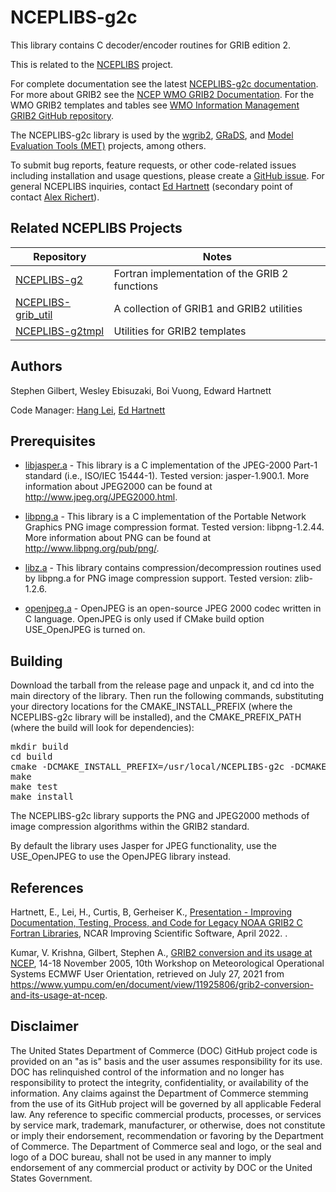 
# NCEPLIBS-g2c

This library contains C decoder/encoder routines for GRIB edition 2.

This is related to the
[NCEPLIBS](https://github.com/NOAA-EMC/NCEPLIBS) project.

For complete documentation see the latest [NCEPLIBS-g2c
documentation](https://noaa-emc.github.io/NCEPLIBS-g2c/). For more
about GRIB2 see the [NCEP WMO GRIB2
Documentation](https://www.nco.ncep.noaa.gov/pmb/docs/grib2/grib2_doc/). For
the WMO GRIB2 templates and tables see [WMO Information Management
GRIB2 GitHub repository](https://github.com/wmo-im/GRIB2).

The NCEPLIBS-g2c library is used by the
[wgrib2](https://www.cpc.ncep.noaa.gov/products/wesley/wgrib2/),
[GRaDS](http://cola.gmu.edu/grads/), and [Model Evaluation Tools
(MET)](https://metplus.readthedocs.io/en/latest/) projects, among
others.

To submit bug reports, feature requests, or other code-related issues
including installation and usage questions, please create a [GitHub
issue](https://github.com/NOAA-EMC/NCEPLIBS-g2c/issues). For general
NCEPLIBS inquiries, contact [Ed
Hartnett](mailto:edward.hartnett@noaa.gov) (secondary point of contact
[Alex Richert](mailto:alexander.richert@noaa.gov)).

## Related NCEPLIBS Projects

Repository | Notes
-----------|------
[NCEPLIBS-g2](https://github.com/NOAA-EMC/NCEPLIBS-g2) | Fortran implementation of the GRIB 2 functions
[NCEPLIBS-grib_util](https://github.com/NOAA-EMC/NCEPLIBS-grib_util) | A collection of GRIB1 and GRIB2 utilities
[NCEPLIBS-g2tmpl](https://github.com/NOAA-EMC/NCEPLIBS-g2tmpl) | Utilities for GRIB2 templates

## Authors

Stephen Gilbert, Wesley Ebisuzaki, Boi Vuong, Edward Hartnett

Code Manager: [Hang Lei](mailto:hang.lei@noaa.gov), [Ed Hartnett](mailto:edward.hartnett@noaa.gov)

## Prerequisites

- [libjasper.a](http://www.ece.uvic.ca/~mdadams/jasper/) - This
  library is a C implementation of the JPEG-2000 Part-1 standard
  (i.e., ISO/IEC 15444-1). Tested version: jasper-1.900.1. More
  information about JPEG2000 can be found at
  http://www.jpeg.org/JPEG2000.html.

- [libpng.a](http://www.libpng.org/pub/png/libpng.html) - This library
  is a C implementation of the Portable Network Graphics PNG image
  compression format. Tested version: libpng-1.2.44. More information
  about PNG can be found at http://www.libpng.org/pub/png/.

- [libz.a](http://www.gzip.org/zlib/) - This library contains
  compression/decompression routines used by libpng.a for PNG image
  compression support. Tested version: zlib-1.2.6.

- [openjpeg.a](https://www.openjpeg.org/) - OpenJPEG is an open-source
  JPEG 2000 codec written in C language. OpenJPEG is only used if
  CMake build option USE_OpenJPEG is turned on.

## Building

Download the tarball from the release page and unpack it, and cd into
the main directory of the library. Then run the following commands,
substituting your directory locations for the CMAKE_INSTALL_PREFIX
(where the NCEPLIBS-g2c library will be installed), and the
CMAKE_PREFIX_PATH (where the build will look for dependencies):

<pre>
mkdir build
cd build
cmake -DCMAKE_INSTALL_PREFIX=/usr/local/NCEPLIBS-g2c -DCMAKE_PREFIX_PATH=/usr/local/jasper-3.0.5 ..
make
make test
make install
</pre>

The NCEPLIBS-g2c library supports the PNG and JPEG2000 methods of image compression
algorithms within the GRIB2 standard.

By default the library uses Jasper for JPEG functionality, use the
USE_OpenJPEG to use the OpenJPEG library instead.

## References

Hartnett, E., Lei, H., Curtis, B, Gerheiser K., [Presentation -
Improving Documentation, Testing, Process, and Code for Legacy NOAA
GRIB2 C Fortran
Libraries](https://www.researchgate.net/publication/360757566_Presentation_-_Improving_Documentation_Testing_Process_and_Code_for_Legacy_NOAA_GRIB2_C_Fortran_Libraries),
NCAR Improving Scientific Software, April 2022.  .

Kumar, V. Krishna, Gilbert, Stephen A., [GRIB2 conversion and its
usage at NCEP](docs/GRIB2_conversion_and_its_usage_at_NCEP.pdf), 14-18
November 2005, 10th Workshop on Meteorological Operational Systems
ECMWF User Orientation, retrieved on July 27, 2021 from
https://www.yumpu.com/en/document/view/11925806/grib2-conversion-and-its-usage-at-ncep.

## Disclaimer

The United States Department of Commerce (DOC) GitHub project code is
provided on an "as is" basis and the user assumes responsibility for
its use. DOC has relinquished control of the information and no longer
has responsibility to protect the integrity, confidentiality, or
availability of the information. Any claims against the Department of
Commerce stemming from the use of its GitHub project will be governed
by all applicable Federal law. Any reference to specific commercial
products, processes, or services by service mark, trademark,
manufacturer, or otherwise, does not constitute or imply their
endorsement, recommendation or favoring by the Department of
Commerce. The Department of Commerce seal and logo, or the seal and
logo of a DOC bureau, shall not be used in any manner to imply
endorsement of any commercial product or activity by DOC or the United
States Government.
